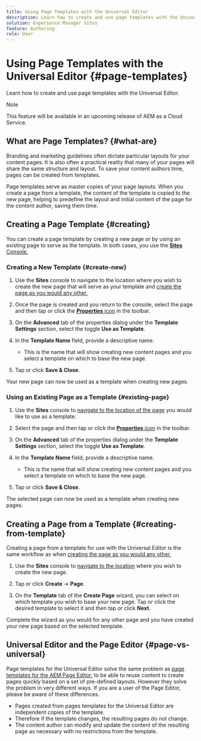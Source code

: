 ```yaml
---
title: Using Page Templates with the Universal Editor
description: Learn how to create and use page templates with the Universal Editor.
solution: Experience Manager Sites
feature: Authoring
role: User
---
```


# Using Page Templates with the Universal Editor {#page-templates}

Learn how to create and use page templates with the Universal Editor.

>[!NOTE]
>
>This feature will be available in an upcoming release of AEM as a Cloud Service.

## What are Page Templates? {#what-are}

Branding and marketing guidelines often dictate particular layouts for your content pages. It is also often a practical reality that many of your pages will share the same structure and layout. To save your content authors time, pages can be created from templates.

Page templates serve as master copies of your page layouts. When you create a page from a template, the content of the template is copied to the new page, helping to predefine the layout and initial content of the page for the content author, saving them time.

## Creating a Page Template {#creating}

You can create a page template by creating a new page or by using an existing page to serve as the template. In both cases, you use the [**Sites** Console.](/help/sites-cloud/authoring/sites-console/introduction.md)

### Creating a New Template {#create-new}

1. Use the **Sites** console to navigate to the location where you wish to create the new page that will serve as your template and [create the page as you would any other.](/help/sites-cloud/authoring/sites-console/creating-pages.md)

1. Once the page is created and you return to the console, select the page and then tap or click the [**Properties** icon](/help/sites-cloud/authoring/sites-console/page-properties.md) in the toolbar.

1. On the **Advanced** tab of the properties dialog under the **Template Settings** section, select the toggle **Use as Template**.

1. In the **Template Name** field, provide a descriptive name.

   * This is the name that will show creating new content pages and you select a template on which to base the new page.

1. Tap or click **Save &amp; Close**.

Your new page can now be used as a template when creating new pages.

### Using an Existing Page as a Template {#existing-page}

1. Use the **Sites** console to [navigate to the location of the page](/help/sites-cloud/authoring/sites-console/introduction.md#selecting-resources) you would like to use as a template.

1. Select the page and then tap or click the [**Properties** icon](/help/sites-cloud/authoring/sites-console/page-properties.md) in the toolbar.

1. On the **Advanced** tab of the properties dialog under the **Template Settings** section, select the toggle **Use as Template**.

1. In the **Template Name** field, provide a descriptive name.

   * This is the name that will show creating new content pages and you select a template on which to base the new page.

1. Tap or click **Save &amp; Close**.

The selected page can now be used as a template when creating new pages.

## Creating a Page from a Template {#creating-from-template}

Creating a page from a template for use with the Universal Editor is the same workflow as when [creating the page as you would any other.](/help/sites-cloud/authoring/sites-console/creating-pages.md)

1. Use the **Sites** console to [navigate to the location](/help/sites-cloud/authoring/sites-console/introduction.md#selecting-resources) where you wish to create the new page.

1. Tap or click **Create** -&gt; **Page**.

1. On the **Template** tab of the **Create Page** wizard, you can select on which template you wish to base your new page. Tap or click the desired template to select it and then tap or click **Next**.

Complete the wizard as you would for any other page and you have created your new page based on the selected template.

## Universal Editor and the Page Editor {#page-vs-universal}

Page templates for the Universal Editor solve the same problem as [page templates for the AEM Page Editor:](/help/sites-cloud/authoring/sites-console/templates.md) to be able to reuse content to create pages quickly based on a set of pre-defined layouts. However they solve the problem in very different ways. If you are a user of the Page Editor, please be aware of these differences.

* Pages created from pages templates for the Universal Editor are independent copies of the template.
* Therefore if the template changes, the resulting pages do not change.
* The content author can modify and update the content of the resulting page as necessary with no restrictions from the template.
